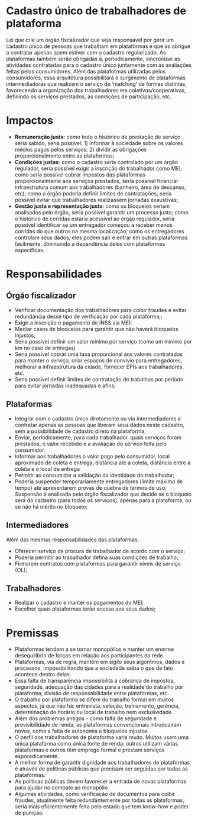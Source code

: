 # Cadastro único de trabalhadores de plataforma

Lei que crie um órgão fiscalizador que seja responsável por gerir um cadastro único de pessoas que trabalham em plataformas e que as obrigue a contratar apenas quem estiver com o cadastro regularizado. As plataformas também serão obrigadas a, periodicamente, sincronizar as atividades contratadas para o cadastro único juntamente com as avaliações feitas pelos consumidores. Além das plataformas utilizadas pelos consumidores, essa arquitetura possibilitará o surgimento de plataformas intermediadoras que realizem o serviço de ‘matching’ de formas distintas, favorecendo a organização dos trabalhadores em coletivos/cooperativas, definindo os serviços prestados, as condições de participação, etc.

# Impactos

- **Remuneração justa**: como todo o histórico de prestação de serviço seria sabido, seria possível: 1) informar à sociedade sobre os valores médios pagos pelos serviços; 2) dividir as obrigações proporcionalmente entre as plataformas;
- **Condições justas**: como o cadastro seria controlado por um órgão regulador, seria possível exigir a inscrição do trabalhador como MEI; como seria possível cobrar impostos das plataformas proporcionalmente aos serviços prestados, seria possível financiar infraestrutura comum aos trabalhadores (banheiro, área de descanso, etc); como o órgão poderia definir limites de contratações, seria possível evitar que trabalhadores realizassem jornadas exaustivas;
- **Gestão justa e representação justa**: como os bloqueios seriam analisados pelo órgão, seria possível garantir um processo justo; como o histórico de corridas estaria acessível ao órgão regulador, seria possível identificar se um entregador começou a receber menos corridas do que outros na mesma localização; como os entregadores controlam seus dados, eles podem sair e entrar em outras plataformas facilmente, diminuindo a dependência deles com plataformas específicas.

# Responsabilidades

## **Órgão fiscalizador**

- Verificar documentação dos trabalhadores para coibir fraudes e evitar redundância desse tipo de verificação por cada plataforma;;
- Exigir a inscrição e pagamento do INSS via MEI;
- Mediar casos de bloqueios para garantir que não haverá bloqueios injustos;
- Seria possível definir um valor mínimo por serviço (como um mínimo por km no caso de entregas)
- Seria possível cobrar uma taxa proporcional aos valores contratados para manter o serviço, criar espaços de convívio para entregadores, melhorar a infraestrutura da cidade, fornecer EPIs aos trabalhadores, etc.
- Seria possível  definir limites de contratação de trabalhos por período para evitar jornadas inadequadas e afins;

## **Plataformas**

- Integrar com o cadastro único diretamente ou via intermediadores e contratar apenas as pessoas que liberam seus dados neste cadastro, sem a possibilidade de cadastro direto na plataforma;
- Enviar, periodicamente, para cada trabalhador, quais serviços foram prestados, o valor recebido e a avaliação do serviço feita pelo consumidor.
- Informar aos trabalhadores o valor pago pelo consumidor, local aproximado de coleta e entrega, distância até a coleta, distância entre a coleta e o local de entrega
- Permitir ao consumidor a validação da identidade do trabalhador;
- Poderia suspender temporariamente entregadores (limite máximo de tempo) até apresentarem provas de quebra de termos de uso. Suspensão é analisada pelo órgão fiscalizador que decide se o bloqueio será do cadastro (para todos os serviços), apenas para a plataforma, ou se não há mérito no bloqueio;

## **Intermediadores**

Além das mesmas responsabilidades das plataformas:

- Oferecer serviço de procura de trabalhador de acordo com o serviço;
- Poderia permitir ao trabalhador defina suas condições de trabalho;
- Firmarem contratos com plataformas para garantir níveis de serviço (OL);

## **Trabalhadores**

- Realizar o cadastro e manter os pagamentos do MEI;
- Escolher quais plataformas terão acesso aos seus dados;

# Premissas

- Plataformas tendem a se tornar monopólios e manter um enorme desequilíbrio de forças em relação aos participantes da rede.
- Plataformas, via de regra, mantém em sigilo seus algoritmos, dados e processos, impossibilitando que a sociedade saiba o que de fato acontece dentro delas.
- Essa falta de transparência impossibilita a cobrança de impostos, seguridade, adequação das cidades para a realidade do trabalho por plataforma, divisão de responsabilidade entre plataformas, etc.
- O trabalho por plataforma se difere do trabalho formal em muitos aspectos, já que não há: entrevista, seleção, treinamento, gerência, determinação de horário ou local de trabalho nem exclusividade.
- Além dos problemas antigos - como falta de seguridade e previsibilidade de renda, as plataformas convencionais introduziram novos, como a falta de autonomia e bloqueios injustos.
- O perfil dos trabalhadores de plataforma varia muito. Muitos usam uma única plataforma como única fonte de renda; outros utilizam várias plataformas e outros têm emprego formal e prestam serviços esporadicamente.
- A melhor forma de garantir dignidade aos trabalhadores de plataformas é através de políticas públicas que precisam ser seguidas por todas as plataformas.
- As políticas públicas devem favorecer a entrada de novas plataformas para ajudar no combate ao monopólio.
- Algumas atividades, como verificação de documentos para coibir fraudes, atualmente feita redundantemente por todas as plataformas, seria mais eficientemente feita pelo estado que tem know-how e poder de punição.